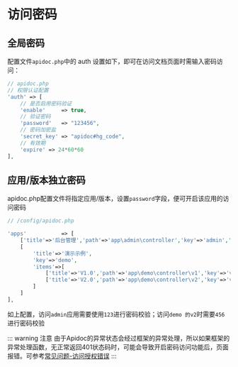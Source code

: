 

# 访问密码

## 全局密码

配置文件`apidoc.php`中的 auth 设置如下，即可在访问文档页面时需输入密码访问：

```php
// apidoc.php
// 权限认证配置
'auth' => [
    // 是否启用密码验证
    'enable'     => true,
    // 验证密码
    'password'   => "123456",
    // 密码加密盐
    'secret_key' => "apidoc#hg_code",
    // 有效期
    'expire' => 24*60*60
],
```

## 应用/版本独立密码

apidoc.php配置文件将指定应用/版本，设置`password`字段，便可开启该应用的访问密码

```php
// /config/apidoc.php

'apps'           => [
    ['title'=>'后台管理','path'=>'app\admin\controller','key'=>'admin','password'=>'123'],
    [
        'title'=>'演示示例',
        'key'=>'demo',
        'items'=>[
            ['title'=>'V1.0','path'=>'app\demo\controller\v1','key'=>'v1'],
            ['title'=>'V2.0','path'=>'app\demo\controller\v2','key'=>'v2','password'=>'456']
        ]
    ]
],
```

如上配置，访问`admin`应用需要使用`123`进行密码校验；访问`demo 的v2`时需要`456`进行密码校验

::: warning 注意
由于Apidoc的异常状态会经过框架的异常处理，所以如果框架的异常处理函数，无正常返回401状态码时，可能会导致开启密码访问功能后，页面报错。可参考[常见问题-访问授权错误](/help/problems/500.html#访问授权错误)
:::


